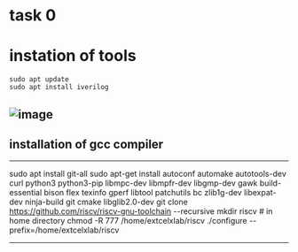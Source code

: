 # task 0
# instation of tools

```
sudo apt update
sudo apt install iverilog

```
![image](https://github.com/ajishza/openrisc/assets/73847946/445d0812-2878-4d35-9c5c-2db3486c259a)
---
## installation of  gcc compiler
---
sudo apt install git-all 
sudo apt-get install autoconf automake autotools-dev curl python3 python3-pip libmpc-dev libmpfr-dev libgmp-dev gawk build-essential bison flex texinfo gperf libtool patchutils bc zlib1g-dev libexpat-dev ninja-build git cmake libglib2.0-dev
git clone https://github.com/riscv/riscv-gnu-toolchain --recursive
mkdir riscv # in home directory
chmod -R 777 /home/extcelxlab/riscv
./configure --prefix=/home/extcelxlab/riscv

---
